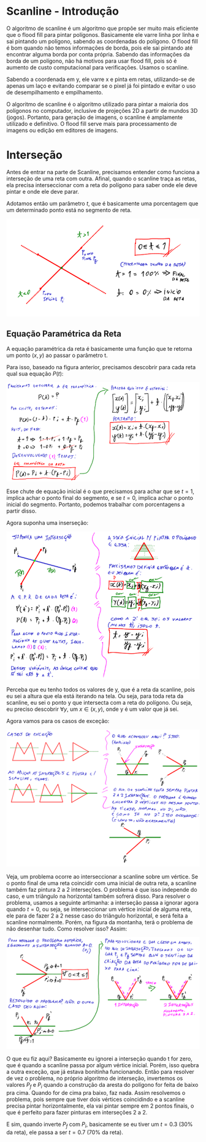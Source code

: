 # Scanline - Introdução

O algoritmo de scanline é um algoritmo que propõe ser muito mais eficiente que o flood fill para pintar polígonos. Basicamente ele varre linha por linha e sai pintando um polígono, sabendo as coordenadas do polígono. O flood fill é bom quando não temos informações de borda, pois ele sai pintando até encontrar alguma borda por conta própria. Sabendo das informações da borda de um polígono, não há motivos para usar flood fill, pois só é aumento de custo computacional para verificações. Usamos o scanline.

Sabendo a coordenada em y, ele varre x e pinta em retas, utilizando-se de apenas um laço e evitando comparar se o pixel já foi pintado e evitar o uso de desempilhamento e empilhamento.

O algoritmo de scanline é o algoritmo utilizado para pintar a maioria dos polígonos no computador, inclusive de projeções 2D a partir de mundos 3D (jogos). Portanto, para geração de imagens, o scanline é amplamente utilizado e definitivo. O flood fill serve mais para processamento de imagens ou edição em editores de imagens.

# Interseção

Antes de entrar na parte de Scanline, precisamos entender como funciona a interseção de uma reta com outra. Afinal, quando o scanline traça as retas, ela precisa interseccionar com a reta do polígono para saber onde ele deve pintar e onde ele deve parar.

Adotamos então um parâmetro $t$, que é basicamente uma porcentagem que um determinado ponto está no segmento de reta.

![](2023-05-10-21-04-25.png)

## Equação Paramétrica da Reta

A equação paramétrica da reta é basicamente uma função que te retorna um ponto $(x, y)$ ao passar o parâmetro t.

Para isso, baseado na figura anterior, precisamos descobrir para cada reta qual sua equação $P(t)$:

![](2023-05-10-22-28-42.png)

Esse chute de equação inicial é o que precisamos para achar que se $t = 1$, implica achar o ponto final do segmento, e se $t = 0$, implica achar o ponto inicial do segmento. Portanto, podemos trabalhar com porcentagens a partir disso.

Agora suponha uma inserseção:

![](2023-05-11-13-43-10.png)

Perceba que eu tenho todos os valores de y, que é a reta da scanline, pois eu sei a altura que ela está iterando na tela. Ou seja, para toda reta da scanline, eu sei o ponto y que intersecta com a reta do polígono. Ou seja, eu preciso descobrir $\forall y$, um $x \in (x, y)$, onde y é um valor que já sei.

Agora vamos para os casos de exceção:

![](2023-05-11-18-24-25.png)

Veja, um problema ocorre ao interseccionar a scanline sobre um vértice. Se o ponto final de uma reta coincidir com uma inicial de outra reta, a scanline também faz pintura 2 a 2 interseções. O problema é que isso independe do caso, e um triângulo na horizontal também sofrerá disso. Para resolver o problema, usamos a seguinte artimanha: a interseção passa a ignorar agora quando $t = 0$, ou seja, se interseccionar um vértice inicial de alguma reta, ele para de fazer 2 a 2 nesse caso do triângulo horizontal, e será feita a scanline normalmente. Porém,  na figura da montanha, terá o problema de não desenhar tudo. Como resolver isso? Assim:

![](2023-05-11-18-48-13.png)

O que eu fiz aqui? Basicamente eu ignorei a interseção quando t for zero, que é quando a scanline passa por algum vértice inicial. Porém, isso quebra a outra exceção, que já estava bonitinha funcionando. Então para resolver de vez o problema, no próprio algoritmo de interseção, invertemos os valores $P_f$ e $P_i$ quando a construção da aresta do polígono for feita de baixo pra cima. Quando for de cima pra baixo, faz nada. Assim resolvemos o problema, pois sempre que tiver dois vértices coincidindo e a scanline precisa pintar horizontalmente, ela vai pintar sempre em 2 pontos finais, o que é perfeito para fazer pinturas em interseções 2 a 2.

E sim, quando inverte $P_f$ com $P_i$, basicamente se eu tiver um $t = 0.3$ (30% da reta), ele passa a ser $t = 0.7$ (70% da reta).
